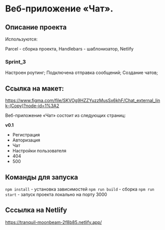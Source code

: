 # Веб-приложение «Чат». #

## Описание проекта ##

Используются:

Parcel - сборка проекта,
Handlebars - шаблонизатор,
Netlify
### Sprint_3 ###

Настроен роутинг;
Подключена отправка сообщений;
Создание чатов;

 ## Ссылка на макет: ##
 https://www.figma.com/file/SKVOg9HZZYuzzMusSx6khF/Chat_external_link-(Copy)?node-id=1%3A2

Веб-приложение «Чат» состоит  из следующих страниц:

**v0.1**
* Регистрация
* Авторизация
* Чат
* Настройки пользователя
* 404
* 500

## Команды для запуска ##
`npm install` - установка зависимостей
`npm run build` - сборка
`npm run start` - запуск проекта локально на порту 3000

## Сссылка на Netlify ##
https://tranquil-moonbeam-2f8b85.netlify.app/
